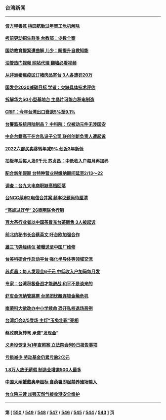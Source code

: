 ### 台湾新闻
---
#### [资方释善意 桃园航勤过年罢工危机解除](../../pages/ncid1349361/n13899378.md?01051245) 
#### [考前更动招生群类 台教部：少数个案](../../pages/ncid1349361/n13899374.md?01051245) 
#### [国防教育提案遭曲解 儿少：盼提升自救知能](../../pages/ncid1349361/n13899376.md?01051245) 
#### [油管热门视频 网站代理 翻墙必看视频](http://138.2.39.72:81/youtube.html?epic-marker?01051245)
#### [从非洲猪瘟疫区订猪肉品寄台 3人各遭罚20万](../../pages/ncid1349361/n13899381.md?01051245) 
#### [国发会2030减碳目标 学者：欠缺具体技术评估](../../pages/ncid1349361/n13899339.md?01051245) 
#### [拆解华为5G小型基地台 主晶片可能台积电制造](../../pages/ncid1349361/n13899337.md?01051245) 
#### [CRIF：今年台湾出口衰退5%至9.1%](../../pages/ncid1349361/n13899308.md?01051245) 
#### [台警监系统用陆制品？ 中科院：仅被动元件无涉国安](../../pages/ncid1349361/n13899297.md?01051245) 
#### [中企台籍高干在台私设子公司 联创创新负责人遭起诉](../../pages/ncid1349361/n13899296.md?01051245) 
#### [2022六都买卖移转年减9% 创近3年新低](../../pages/ncid1349361/n13899294.md?01051245) 
#### [拍板年后每人发6千元 苏贞昌：中低收入户每月再加码](../../pages/ncid1349361/n13899287.md?01051245) 
#### [配合新年假期 台特种营业税缴纳期间延至2/13～22](../../pages/ncid1349361/n13899289.md?01051245) 
#### [调查：台九大电商职缺高档回落](../../pages/ncid1349361/n13899274.md?01051245) 
#### [台NCC续审2电信合并案 频率议题尚待厘清](../../pages/ncid1349361/n13899273.md?01051245) 
#### [“高雄过好年”  26商圈联合行销](../../pages/ncid1349361/n13899256.md?01051245) 
#### [百大茶行业者以中国茶冒充台茶贩售 3人被起诉](../../pages/ncid1349361/n13899247.md?01051245) 
#### [前北约秘书长会蔡英文 吁台欧加强合作](../../pages/ncid1349361/n13899248.md?01051245) 
#### [雄三飞弹经纬仪 被曝送至中国厂维修](../../pages/ncid1349361/n13899212.md?01051245) 
#### [台美科研合作启动平台 强化半导体等领域交流](../../pages/ncid1349361/n13899098.md?01051245) 
#### [苏贞昌：每人发现金6千元 中低收入户加码每月发](../../pages/ncid1349361/n13898953.md?01051245) 
#### [专家：台湾积极备战才能避战 和平不是谈来的](../../pages/ncid1349361/n13898071.md?01051245) 
#### [虾皮金流纳管跳票 台民团忧酿连锁金融危机](../../pages/ncid1349361/n13898635.md?01051245) 
#### [南荣科大欲改办中小学续命 恐开私校退场恶例](../../pages/ncid1349361/n13898638.md?01051245) 
#### [台湾灯会2/5登场 主灯“玉兔壮彩”亮相](../../pages/ncid1349361/n13898642.md?01051245) 
#### [蔡政府急转弯 承诺“发现金”](../../pages/ncid1349361/n13898647.md?01051245) 
#### [义务役恢复为1年查照案 立法院会列9日报告事项](../../pages/ncid1349361/n13898649.md?01051245) 
#### [亏损减少 劳动基金仍累亏逾2亿元](../../pages/ncid1349361/n13898645.md?01051245) 
#### [1.8万人放无薪假 制造业增逾500人最多](../../pages/ncid1349361/n13898641.md?01051245) 
#### [中国大闸蟹戴奥辛超标 食药署即起禁养殖场输入](../../pages/ncid1349361/n13898639.md?01051245) 
#### [台立院三读 加强天然气接收港安全维护](../../pages/ncid1349361/n13898630.md?01051245) 

---
#### 第 [ [550](./550.md?01051245) / [549](./549.md?01051245) / [548](./548.md?01051245) / [547](./547.md?01051245) / [546](./546.md?01051245) / [545](./545.md?01051245) / [544](./544.md?01051245) / [543](./543.md?01051245) ] 页
